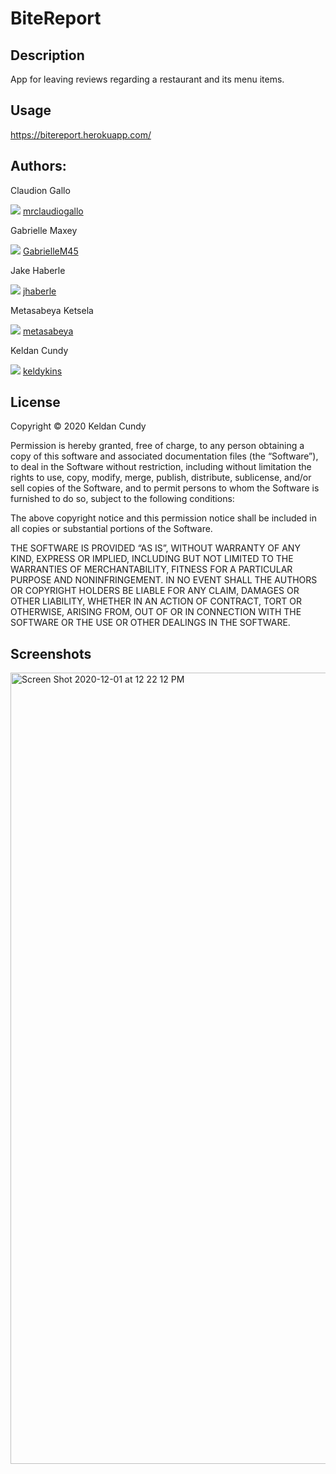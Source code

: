 # BiteReport

## Description

App for leaving reviews regarding a restaurant and its menu items.

## Usage

https://bitereport.herokuapp.com/

## Authors:

Claudion Gallo

![](http://i.imgur.com/9I6NRUm.png)
[mrclaudiogallo](http://github.com/mrclaudiogallo)

Gabrielle Maxey

![](http://i.imgur.com/9I6NRUm.png)
[GabrielleM45](http://github.com/GabrielleM45)

Jake Haberle

![](http://i.imgur.com/9I6NRUm.png)
[jhaberle](http://github.com/jhaberle)

Metasabeya Ketsela

![](http://i.imgur.com/9I6NRUm.png)
[metasabeya](http://github.com/metasabeya)

Keldan Cundy

![](http://i.imgur.com/9I6NRUm.png)
[keldykins](http://github.com/keldykins)

## License
  
Copyright © 2020 Keldan Cundy

Permission is hereby granted, free of charge, to any person obtaining a copy of this software and associated documentation files (the “Software”), to deal in the Software without restriction, including without limitation the rights to use, copy, modify, merge, publish, distribute, sublicense, and/or sell copies of the Software, and to permit persons to whom the Software is furnished to do so, subject to the following conditions:

The above copyright notice and this permission notice shall be included in all copies or substantial portions of the Software.

THE SOFTWARE IS PROVIDED “AS IS”, WITHOUT WARRANTY OF ANY KIND, EXPRESS OR IMPLIED, INCLUDING BUT NOT LIMITED TO THE WARRANTIES OF MERCHANTABILITY, FITNESS FOR A PARTICULAR PURPOSE AND NONINFRINGEMENT. IN NO EVENT SHALL THE AUTHORS OR COPYRIGHT HOLDERS BE LIABLE FOR ANY CLAIM, DAMAGES OR OTHER LIABILITY, WHETHER IN AN ACTION OF CONTRACT, TORT OR OTHERWISE, ARISING FROM, OUT OF OR IN CONNECTION WITH THE SOFTWARE OR THE USE OR OTHER DEALINGS IN THE SOFTWARE.

## Screenshots

<img width="1266" alt="Screen Shot 2020-12-01 at 12 22 12 PM" src="https://user-images.githubusercontent.com/66789135/100786801-e3eae100-33cf-11eb-9712-9df888aea569.png">
